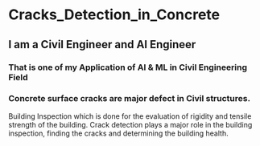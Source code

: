 # Cracks_Detection_in_Concrete

## I am a Civil Engineer and AI Engineer 
### That is one of my Application of AI & ML in Civil Engineering Field

### Concrete surface cracks are major defect in Civil structures. 
Building Inspection which is done for the evaluation of rigidity and tensile strength of the building. 
Crack detection plays a major role in the building inspection, finding the cracks and determining the building health.

